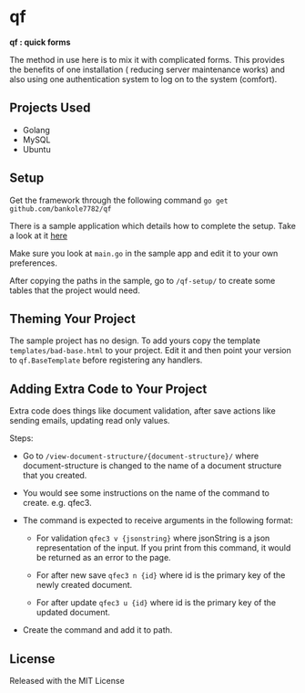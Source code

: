 # qf

**qf : quick forms**

The method in use here is to mix it with complicated forms. This provides the
benefits of one installation ( reducing server maintenance works) and also using
one authentication system to log on to the system (comfort).


## Projects Used

* Golang
* MySQL
* Ubuntu


## Setup

Get the framework through the following command
`go get github.com/bankole7782/qf`

There is a sample application which details how to complete the setup. Take a look at it [here](https://github.com/bankole7782/qf_example)

Make sure you look at `main.go` in the sample app and edit it to your own preferences.

After copying the paths in the sample, go to `/qf-setup/` to create some tables that
the project would need.



## Theming Your Project

The sample project has no design. To add yours copy the template `templates/bad-base.html` to your project.
Edit it and then point your version to `qf.BaseTemplate` before registering any handlers.



## Adding Extra Code to Your Project

Extra code does things like document validation, after save actions like sending emails, updating read only values.

Steps:

- Go to `/view-document-structure/{document-structure}/` where document-structure is changed to
  the name of a document structure that you created.

- You would see some instructions on the name of the command to create. e.g. qfec3.

- The command is expected to receive arguments in the following format:

  - For validation `qfec3 v {jsonstring}` where jsonString is a json representation of the input.
    If you print from this command, it would be returned as an error to the page.

  - For after new save `qfec3 n {id}` where id is the primary key of the newly created document.

  - For after update `qfec3 u {id}` where id is the primary key of the updated document.

- Create the command and add it to path.



## License

Released with the MIT License
